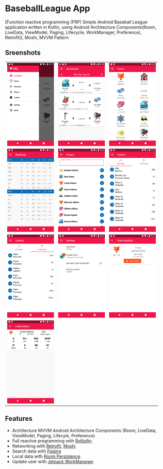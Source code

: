 # BaseballLeague App
[Function reactive programming (FRP) Simple Android Baseball League application written in Kotlin, using Android Architecture Components(Room, LiveData, ViewModel, Paging, Lifecycle, WorkManager, Preference), Retrofit2, Moshi, MVVM Pattern

## Sreenshots
|  |  |   |
| :---:                              | :---:                             | :---:                              |
| ![](screenshots/Screenshot_NavigationDrawer.png)  | ![](screenshots/Screenshot_Scoreboard.png) | ![](screenshots/Screenshot_Team.png)  |
| ![](screenshots/Screenshot_Standings.png)  | ![](screenshots/Screenshot_Player.png) | ![](screenshots/Screenshot_Batting.png)  |
| ![](screenshots/Screenshot_Pitching.png)  | ![](screenshots/Screenshot_Setting.png) | ![](screenshots/Screenshot_TeamDetail.png)  |
| ![](screenshots/Screenshot_PlayerDetail.png)

## Features

- Architecture MVVM Android Architecture Components (Room, LiveData, ViewModel, Paging, Lifecyle, Preference)
- Full reactive programming with [RxKotlin](https://github.com/ReactiveX/RxKotlin).
- Networking with [Retrofit](https://square.github.io/retrofit/), [Moshi](https://github.com/square/moshi)
- Search data with [Paging](https://developer.android.com/topic/libraries/architecture/paging/v3-overview)
- Local data with [Room Persistence](https://developer.android.com/topic/libraries/architecture/room).
- Update user with [Jetpack WorkManager](https://developer.android.com/topic/libraries/architecture/workmanager).
